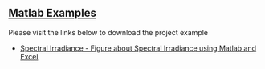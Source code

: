 ## [Matlab Examples](https://ch.mathworks.com/matlabcentral/profile/authors/5200624-montasir-mirghani)

Please visit the links below to download the project example

- [Spectral Irradiance - Figure about Spectral Irradiance using Matlab and Excel](https://ch.mathworks.com/matlabcentral/fileexchange/52938-spectral-irradiance?s_tid=prof_contriblnk)